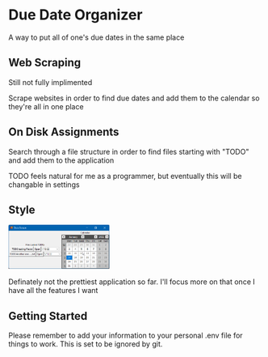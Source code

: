# Due Date Organizer
A way to put all of one's due dates in the same place

## Web Scraping 
Still not fully implimented

Scrape websites in order to find due dates and add them to the calendar so they're all in one place

## On Disk Assignments
Search through a file structure in order to find files starting with "TODO" and add them to the application

TODO feels natural for me as a programmer, but eventually this will be changable in settings

## Style
<img src="images/uglyUI.png" width="200">

Definately not the prettiest application so far. I'll focus more on that once I have all the features I want

## Getting Started
Please remember to add your information to your personal .env file for things to work. This is set to be ignored by git.
